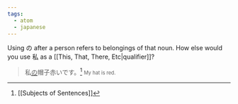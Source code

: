 ```yaml
---
tags:
  - atom
  - japanese
---
```

Using の after a person refers to belongings of that noun. How else would you use 私 as a [[This, That, There, Etc|qualifier]]?
> 私<span style="text-decoration:underline;text-decoration-thickness:2px;text-decoration-color:var(--interactive-accent);">の</span>帽子赤いです。[^1]
> <span style="font-size:0.7rem;">My hat is red.</span>

[^1]: [[Subjects of Sentences]]